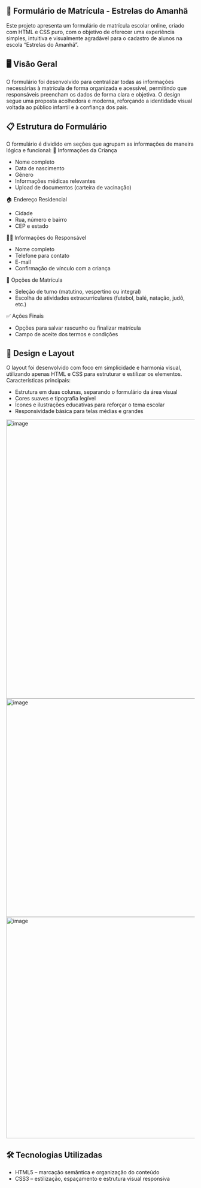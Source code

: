 ## 🧾 Formulário de Matrícula - Estrelas do Amanhã
Este projeto apresenta um formulário de matrícula escolar online, criado com HTML e CSS puro, com o objetivo de oferecer uma experiência simples, intuitiva e visualmente agradável para o cadastro de alunos na escola “Estrelas do Amanhã”.

## 🖥️ Visão Geral
O formulário foi desenvolvido para centralizar todas as informações necessárias à matrícula de forma organizada e acessível, permitindo que responsáveis preencham os dados de forma clara e objetiva.
O design segue uma proposta acolhedora e moderna, reforçando a identidade visual voltada ao público infantil e à confiança dos pais.

## 📋 Estrutura do Formulário
O formulário é dividido em seções que agrupam as informações de maneira lógica e funcional:
👶 Informações da Criança
- Nome completo
- Data de nascimento
- Gênero
- Informações médicas relevantes
- Upload de documentos (carteira de vacinação)

🏠 Endereço Residencial
- Cidade
- Rua, número e bairro
- CEP e estado

👩‍👦 Informações do Responsável
- Nome completo
- Telefone para contato
- E-mail
- Confirmação de vínculo com a criança

🏫 Opções de Matrícula
- Seleção de turno (matutino, vespertino ou integral)
- Escolha de atividades extracurriculares (futebol, balé, natação, judô, etc.)

✅ Ações Finais
- Opções para salvar rascunho ou finalizar matrícula
- Campo de aceite dos termos e condições

## 🎨 Design e Layout
O layout foi desenvolvido com foco em simplicidade e harmonia visual, utilizando apenas HTML e CSS para estruturar e estilizar os elementos.
Características principais:
- Estrutura em duas colunas, separando o formulário da área visual
- Cores suaves e tipografia legível
- Ícones e ilustrações educativas para reforçar o tema escolar
- Responsividade básica para telas médias e grandes
<img width="1909" height="745" alt="image" src="https://github.com/user-attachments/assets/c93026e7-34de-4ee4-ae9c-3bf9a758a982" />
<img width="1895" height="583" alt="image" src="https://github.com/user-attachments/assets/4c348a5a-df5b-45c2-9778-8b3928593647" />
<img width="1901" height="591" alt="image" src="https://github.com/user-attachments/assets/b4ff3138-dbc4-4e75-9092-c0ee3729bf96" />


## 🛠️ Tecnologias Utilizadas
- HTML5 – marcação semântica e organização do conteúdo
- CSS3 – estilização, espaçamento e estrutura visual responsiva
